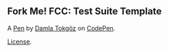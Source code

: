 Fork Me! FCC: Test Suite Template
---------------------------------


A [Pen](https://codepen.io/damla-tokgoz/pen/BaNrddP) by [Damla Tokgöz](https://codepen.io/damla-tokgoz) on [CodePen](https://codepen.io).

[License](https://codepen.io/damla-tokgoz/pen/BaNrddP/license).
